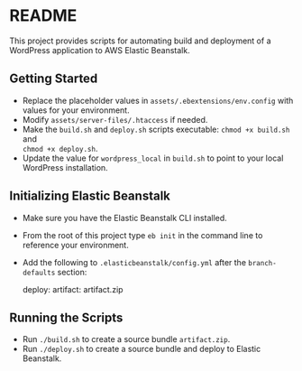# README #

This project provides scripts for automating build and deployment of a WordPress 
application to AWS Elastic Beanstalk.

## Getting Started ##
- Replace the placeholder values in `assets/.ebextensions/env.config` with values for 
  your environment.
- Modify `assets/server-files/.htaccess` if needed.
- Make the `build.sh` and `deploy.sh` scripts executable: `chmod +x build.sh` and  
  `chmod +x deploy.sh`.
- Update the value for `wordpress_local` in `build.sh` to point to your local WordPress installation.

## Initializing Elastic Beanstalk ##
- Make sure you have the Elastic Beanstalk CLI installed.
- From the root of this project type `eb init` in the command line to reference your environment.
- Add the following to `.elasticbeanstalk/config.yml` after the `branch-defaults` section:

    deploy:
      artifact: artifact.zip

## Running the Scripts ##
- Run `./build.sh` to create a source bundle `artifact.zip`.
- Run `./deploy.sh` to create a source bundle and deploy to Elastic Beanstalk.
